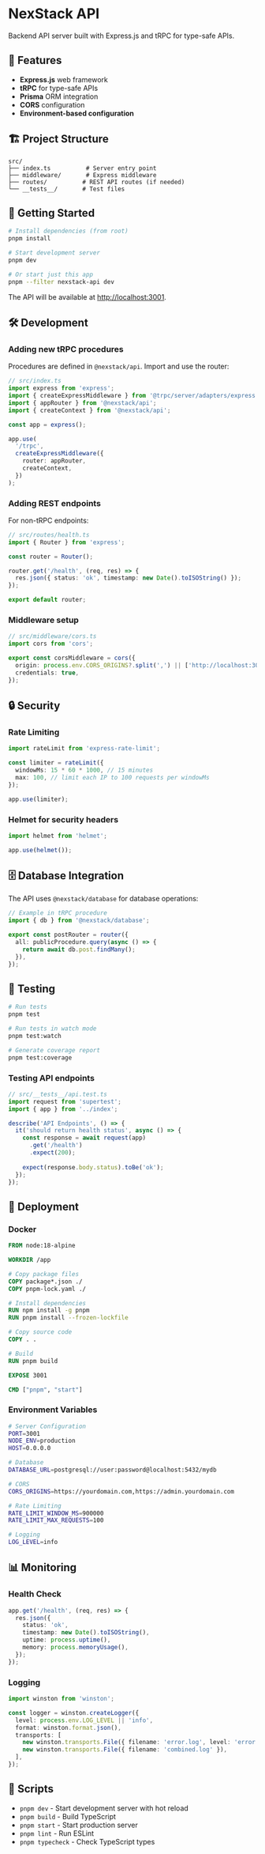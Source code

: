 # NexStack API

Backend API server built with Express.js and tRPC for type-safe APIs.

## 🚀 Features

- **Express.js** web framework
- **tRPC** for type-safe APIs
- **Prisma** ORM integration
- **CORS** configuration
- **Environment-based configuration**

## 🏗️ Project Structure

```
src/
├── index.ts          # Server entry point
├── middleware/       # Express middleware
├── routes/          # REST API routes (if needed)
└── __tests__/       # Test files
```

## 🚀 Getting Started

```bash
# Install dependencies (from root)
pnpm install

# Start development server
pnpm dev

# Or start just this app
pnpm --filter nexstack-api dev
```

The API will be available at [http://localhost:3001](http://localhost:3001).

## 🛠️ Development

### Adding new tRPC procedures

Procedures are defined in `@nexstack/api`. Import and use the router:

```typescript
// src/index.ts
import express from 'express';
import { createExpressMiddleware } from '@trpc/server/adapters/express';
import { appRouter } from '@nexstack/api';
import { createContext } from '@nexstack/api';

const app = express();

app.use(
  '/trpc',
  createExpressMiddleware({
    router: appRouter,
    createContext,
  })
);
```

### Adding REST endpoints

For non-tRPC endpoints:

```typescript
// src/routes/health.ts
import { Router } from 'express';

const router = Router();

router.get('/health', (req, res) => {
  res.json({ status: 'ok', timestamp: new Date().toISOString() });
});

export default router;
```

### Middleware setup

```typescript
// src/middleware/cors.ts
import cors from 'cors';

export const corsMiddleware = cors({
  origin: process.env.CORS_ORIGINS?.split(',') || ['http://localhost:3000'],
  credentials: true,
});
```

## 🔒 Security

### Rate Limiting

```typescript
import rateLimit from 'express-rate-limit';

const limiter = rateLimit({
  windowMs: 15 * 60 * 1000, // 15 minutes
  max: 100, // limit each IP to 100 requests per windowMs
});

app.use(limiter);
```

### Helmet for security headers

```typescript
import helmet from 'helmet';

app.use(helmet());
```

## 🗄️ Database Integration

The API uses `@nexstack/database` for database operations:

```typescript
// Example in tRPC procedure
import { db } from '@nexstack/database';

export const postRouter = router({
  all: publicProcedure.query(async () => {
    return await db.post.findMany();
  }),
});
```

## 🧪 Testing

```bash
# Run tests
pnpm test

# Run tests in watch mode
pnpm test:watch

# Generate coverage report
pnpm test:coverage
```

### Testing API endpoints

```typescript
// src/__tests__/api.test.ts
import request from 'supertest';
import { app } from '../index';

describe('API Endpoints', () => {
  it('should return health status', async () => {
    const response = await request(app)
      .get('/health')
      .expect(200);
    
    expect(response.body.status).toBe('ok');
  });
});
```

## 🚀 Deployment

### Docker

```dockerfile
FROM node:18-alpine

WORKDIR /app

# Copy package files
COPY package*.json ./
COPY pnpm-lock.yaml ./

# Install dependencies
RUN npm install -g pnpm
RUN pnpm install --frozen-lockfile

# Copy source code
COPY . .

# Build
RUN pnpm build

EXPOSE 3001

CMD ["pnpm", "start"]
```

### Environment Variables

```bash
# Server Configuration
PORT=3001
NODE_ENV=production
HOST=0.0.0.0

# Database
DATABASE_URL=postgresql://user:password@localhost:5432/mydb

# CORS
CORS_ORIGINS=https://yourdomain.com,https://admin.yourdomain.com

# Rate Limiting
RATE_LIMIT_WINDOW_MS=900000
RATE_LIMIT_MAX_REQUESTS=100

# Logging
LOG_LEVEL=info
```

## 📊 Monitoring

### Health Check

```typescript
app.get('/health', (req, res) => {
  res.json({
    status: 'ok',
    timestamp: new Date().toISOString(),
    uptime: process.uptime(),
    memory: process.memoryUsage(),
  });
});
```

### Logging

```typescript
import winston from 'winston';

const logger = winston.createLogger({
  level: process.env.LOG_LEVEL || 'info',
  format: winston.format.json(),
  transports: [
    new winston.transports.File({ filename: 'error.log', level: 'error' }),
    new winston.transports.File({ filename: 'combined.log' }),
  ],
});
```

## 🔧 Scripts

- `pnpm dev` - Start development server with hot reload
- `pnpm build` - Build TypeScript
- `pnpm start` - Start production server
- `pnpm lint` - Run ESLint
- `pnpm typecheck` - Check TypeScript types